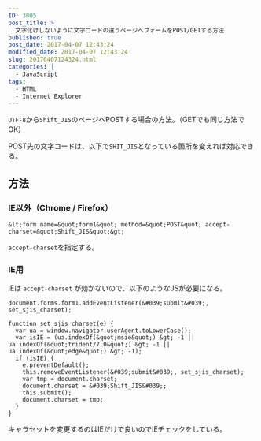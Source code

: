 ```yaml
---
ID: 3005
post_title: >
  文字化けしないように文字コードの違うページへフォームをPOST/GETする方法
published: true
post_date: 2017-04-07 12:43:24
modified_date: 2017-04-07 12:43:24
slug: 20170407124324.html
categories: |
  - JavaScript
tags: |
  - HTML
  - Internet Explorer
---
```

`UTF-8`から`Shift_JIS`のページへPOSTする場合の方法。（GETでも同じ方法でOK）

POST先の文字コードは、以下で`SHIT_JIS`となっている箇所を変えれば対応できる。
<!--more-->

## 方法
### IE以外（Chrome / Firefox）
```language-markup
&lt;form name=&quot;form1&quot; method=&quot;POST&quot; accept-charset=&quot;Shift_JIS&quot;&gt;
```

`accept-charset`を指定する。

### IE用
IEは `accept-charset` が効かないので、以下のようなJSが必要になる。

```language-javascript
document.forms.form1.addEventListener(&#039;submit&#039;, set_sjis_charset);

function set_sjis_charset(e) {
  var ua = window.navigator.userAgent.toLowerCase();
  var isIE = (ua.indexOf(&quot;msie&quot;) &gt; -1 || ua.indexOf(&quot;trident/7.0&quot;) &gt; -1 || ua.indexOf(&quot;edge&quot;) &gt; -1);
  if (isIE) {
    e.preventDefault();
    this.removeEventListener(&#039;submit&#039;, set_sjis_charset);
    var tmp = document.charset;
    document.charset = &#039;Shift_JIS&#039;;
    this.submit();
    document.charset = tmp;
  }
}
```

キャラセットを変更するのはIEだけで良いのでIEチェックをしている。